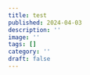 ```yaml
---
title: test
published: 2024-04-03
description: ''
image: ''
tags: []
category: ''
draft: false 
---
```

